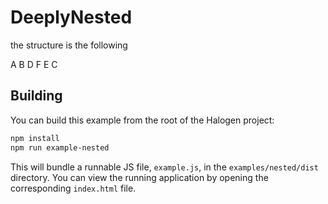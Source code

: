 # DeeplyNested

the structure is the following

A
  B
    D
      F
    E
  C


## Building

You can build this example from the root of the Halogen project:

```sh
npm install
npm run example-nested
```

This will bundle a runnable JS file, `example.js`, in the `examples/nested/dist` directory. You can view the running application by opening the corresponding `index.html` file.

